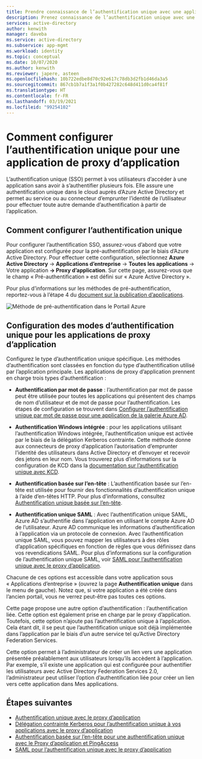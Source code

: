 ```yaml
---
title: Prendre connaissance de l’authentification unique avec une application locale à l’aide du proxy d’application
description: Prenez connaissance de l’authentification unique avec une application locale utilisant le proxy d’application.
services: active-directory
author: kenwith
manager: daveba
ms.service: active-directory
ms.subservice: app-mgmt
ms.workload: identity
ms.topic: conceptual
ms.date: 10/07/2020
ms.author: kenwith
ms.reviewer: japere, asteen
ms.openlocfilehash: 10b722edbe8d70c92e617c78db3d2fb1d46da3a5
ms.sourcegitcommit: 867cb1b7a1f3a1f0b427282c648d411d0ca4f81f
ms.translationtype: HT
ms.contentlocale: fr-FR
ms.lasthandoff: 03/19/2021
ms.locfileid: "99254102"
---
```

# <a name="how-to-configure-single-sign-on-to-an-application-proxy-application"></a>Comment configurer l’authentification unique pour une application de proxy d’application

L’authentification unique (SSO) permet à vos utilisateurs d’accéder à une application sans avoir à s’authentifier plusieurs fois. Elle assure une authentification unique dans le cloud auprès d’Azure Active Directory et permet au service ou au connecteur d’emprunter l’identité de l’utilisateur pour effectuer toute autre demande d’authentification à partir de l’application.

## <a name="how-to-configure-single-sign-on"></a>Comment configurer l’authentification unique
Pour configurer l’authentification SSO, assurez-vous d’abord que votre application est configurée pour la pré-authentification par le biais d’Azure Active Directory. Pour effectuer cette configuration, sélectionnez **Azure Active Directory** -&gt; **Applications d’entreprise** -&gt; **Toutes les applications** -&gt; Votre application **-&gt; Proxy d’application**. Sur cette page, assurez-vous que le champ « Pré-authentification » est défini sur « Azure Active Directory ». 

Pour plus d’informations sur les méthodes de pré-authentification, reportez-vous à l’étape 4 du [document sur la publication d’applications](application-proxy-add-on-premises-application.md).

   ![Méthode de pré-authentification dans le Portail Azure](./media/application-proxy-config-sso-how-to/app-proxy.png)

## <a name="configuring-single-sign-on-modes-for-application-proxy-applications"></a>Configuration des modes d’authentification unique pour les applications de proxy d’application
Configurez le type d’authentification unique spécifique. Les méthodes d’authentification sont classées en fonction du type d’authentification utilisé par l’application principale. Les applications de proxy d’application prennent en charge trois types d’authentification :

-   **Authentification par mot de passe** : l’authentification par mot de passe peut être utilisée pour toutes les applications qui présentent des champs de nom d’utilisateur et de mot de passe pour l’authentification. Les étapes de configuration se trouvent dans [Configurer l’authentification unique par mot de passe pour une application de la galerie Azure AD](configure-password-single-sign-on-non-gallery-applications.md).

-   **Authentification Windows intégrée** : pour les applications utilisant l’authentification Windows intégrée, l’authentification unique est activée par le biais de la délégation Kerberos contrainte. Cette méthode donne aux connecteurs de proxy d’application l’autorisation d’emprunter l’identité des utilisateurs dans Active Directory et d’envoyer et recevoir des jetons en leur nom. Vous trouverez plus d’informations sur la configuration de KCD dans la [documentation sur l’authentification unique avec KCD](application-proxy-configure-single-sign-on-with-kcd.md).

-   **Authentification basée sur l’en-tête** : L’authentification basée sur l’en-tête est utilisée pour fournir des fonctionnalités d’authentification unique à l’aide d’en-têtes HTTP. Pour plus d’informations, consultez [Authentification unique basée sur l’en-tête](application-proxy-configure-single-sign-on-with-headers.md).

-   **Authentification unique SAML** : Avec l’authentification unique SAML, Azure AD s’authentifie dans l’application en utilisant le compte Azure AD de l’utilisateur. Azure AD communique les informations d’authentification à l’application via un protocole de connexion. Avec l’authentification unique SAML, vous pouvez mapper les utilisateurs à des rôles d’application spécifiques en fonction de règles que vous définissez dans vos revendications SAML. Pour plus d’informations sur la configuration de l’authentification unique SAML, voir [SAML pour l’authentification unique avec le proxy d’application](application-proxy-configure-single-sign-on-on-premises-apps.md).

Chacune de ces options est accessible dans votre application sous « Applications d’entreprise » (ouvrez la page **Authentification unique** dans le menu de gauche). Notez que, si votre application a été créée dans l’ancien portail, vous ne verrez peut-être pas toutes ces options.

Cette page propose une autre option d’authentification : l’authentification liée. Cette option est également prise en charge par le proxy d’application. Toutefois, cette option n’ajoute pas l’authentification unique à l’application. Cela étant dit, il se peut que l’authentification unique soit déjà implémentée dans l’application par le biais d’un autre service tel qu’Active Directory Federation Services. 

Cette option permet à l’administrateur de créer un lien vers une application présentée préalablement aux utilisateurs lorsqu’ils accèdent à l’application. Par exemple, s’il existe une application qui est configurée pour authentifier les utilisateurs avec Active Directory Federation Services 2.0, l’administrateur peut utiliser l’option d’authentification liée pour créer un lien vers cette application dans Mes applications.

## <a name="next-steps"></a>Étapes suivantes
- [Authentification unique avec le proxy d’application](application-proxy-configure-single-sign-on-password-vaulting.md)
- [Délégation contrainte Kerberos pour l’authentification unique à vos applications avec le proxy d’application](application-proxy-configure-single-sign-on-with-kcd.md)
- [Authentification basée sur l’en-tête pour une authentification unique avec le Proxy d’application et PingAccess](application-proxy-configure-single-sign-on-with-headers.md) 
- [SAML pour l’authentification unique avec le proxy d’application](application-proxy-configure-single-sign-on-on-premises-apps.md)
